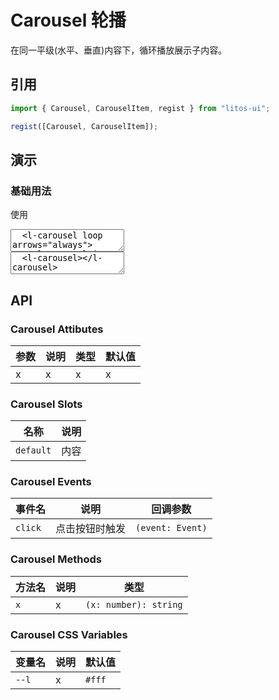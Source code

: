 # Carousel 轮播

在同一平级(水平、垂直)内容下，循环播放展示子内容。

## 引用

```js
import { Carousel, CarouselItem, regist } from "litos-ui";

regist([Carousel, CarouselItem]);
```

## 演示

### 基础用法

使用

<ClientOnly>
<l-code-preview>
<textarea lang="html">
  <l-carousel loop arrows="always">
    <l-carousel-item class="carousel-item carousel1">
      <div style="width:100%;height:100%">1</div>
    </l-carousel-item>
    <l-carousel-item class="carousel-item carousel2">2</l-carousel-item>
    <l-carousel-item class="carousel-item carousel3">3</l-carousel-item>
    <l-carousel-item class="carousel-item carousel4">4</l-carousel-item>
    <l-carousel-item class="carousel-item carousel5">5</l-carousel-item>
  </l-carousel>
</textarea>
<div class="source">
<textarea lang="html">
  <l-carousel></l-carousel>
</textarea>
</div>
</l-code-preview>
</ClientOnly>

## API

### Carousel Attibutes

<!-- prettier-ignore -->
| 参数 | 说明 | 类型 | 默认值 |
| --- | --- | --- | --- |
| x | x | x | x |

### Carousel Slots

<!-- prettier-ignore -->
| 名称 | 说明 |
| --- | --- |
| `default` | 内容 |

### Carousel Events

<!-- prettier-ignore -->
| 事件名 | 说明 | 回调参数 |
| --- | --- | --- |
| `click` | 点击按钮时触发 | `(event: Event)` |

### Carousel Methods

<!-- prettier-ignore -->
| 方法名 | 说明 | 类型 |
| --- | --- | --- |
| `x` | x | `(x: number): string` |

### Carousel CSS Variables

<!-- prettier-ignore -->
| 变量名 | 说明 | 默认值 |
| --- | --- | --- |
| `--l` | x | `#fff` |
